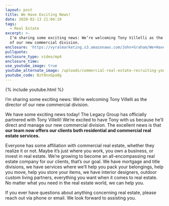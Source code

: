 ```yaml
---
layout: post
title: We Have Exciting News!
date: 2020-02-13 21:04:19
tags:
  - Real Estate
excerpt: >-
  I’m sharing some exciting news: We’re welcoming Tony Villelli as the director
  of our new commercial division.
enclosure: 'https://vyralmarketing.s3.amazonaws.com/John+Graham/We+Have+Exciting+News!.mp4'
pullquote:
enclosure_type: video/mp4
enclosure_time:
use_youtube_image: true
youtube_alternate_image: /uploads/commercial-real-estate-recruiting-youtube.jpg
youtube_code: Bzt9nxGpa8g
---
```


{% include youtube.html %}

I’m sharing some exciting news: We’re welcoming Tony Villelli as the director of our new commercial division.

We have some exciting news today\! The Legacy Group has officially partnered with Tony Villelli\! We’re excited to have Tony with us because he’ll direct and manage our new commercial division. The excellent news is that **our team now offers our clients both residential and commercial real estate services.&nbsp;**

Everyone has some affiliation with commercial real estate, whether they realize it or not. Maybe it’s just where you work, you own a business, or invest in real estate. We’re growing to become an all-encompassing real estate company for our clients, that’s our goal. We have mortgage and title divisions, we have services where we’ll help you pack your belongings, help you move, help you store your items, we have interior designers, outdoor custom living partners, everything you want when it comes to real estate. No matter what you need in the real estate world, we can help you.&nbsp;

If you ever have questions about anything concerning real estate, please reach out via phone or email. We look forward to assisting you.